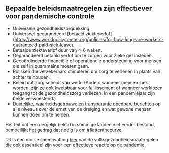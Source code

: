 ## Bepaalde beleidsmaatregelen zijn effectiever voor pandemische controle 

 - Universele gezondheidszorgdekking. 
 - Universeel gegarandeerd [betaald ziekteverlof] (https://www.worldpolicycenter.org/policies/for-how-long-are-workers-guaranteed-paid-sick-leave). 
 - Betaalde ziekteverlof duur van 4-6 weken. 
 - Gegarandeerd betaald verlof om te zorgen voor zieke gezinsleden. 
 - Gecoördineerde financiële of operationele ondersteuning voor mensen die zelf in quarantaine moeten gaan. 
 - Polissen die verzekeraars stimuleren om zorg te verlenen in plaats van achter te houden. 
 - Beleid dat zorg scheidt van werk. (Anders wanneer mensen ziek worden, zijn ze ook kwetsbaar voor faillissement of wanneer werklozen toegang tot de gezondheidszorg verliezen. In een pandemiejaar zijn beide verwoestend.) 
 - [Duidelijke, waarheidsgetrouwe en transparante openbare berichten](https://www.theatlantic.com/technology/archive/2020/02/coronavirus-and-blindness-authoritarianism/606922/) op alle niveaus over de ernst van de dreiging en wat gewone mensen kunnen doen om te helpen. 

 Het feit dat een dergelijk beleid in sommige landen niet eerder bestond, bemoeilijkt het gedrag dat nodig is om #flattenthecurve. 

Dit is een mooie samenvatting [hier](https://www.cnn.com/2020/03/20/health/coronavirus-response-must-adapt-frieden-analysis/index.html) van de volksgezondheidsmaatregelen die ook essentieel zijn voor een effectieve reactie op de pandemie.

